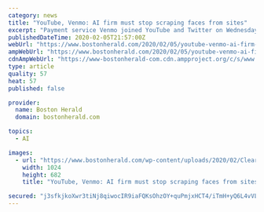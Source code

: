 ```yaml
---
category: news
title: "YouTube, Venmo: AI firm must stop scraping faces from sites"
excerpt: "Payment service Venmo joined YouTube and Twitter on Wednesday in demanding that a facial recognition company stop harvesting user images to identify the people in them, which the startup does as part of its work with police. Venmo said Wednesday it is sending a cease-and-desist letter to New York-based Clearview AI. The small firm has drawn ..."
publishedDateTime: 2020-02-05T21:57:00Z
webUrl: "https://www.bostonherald.com/2020/02/05/youtube-venmo-ai-firm-must-stop-scraping-faces-from-sites/"
ampWebUrl: "https://www.bostonherald.com/2020/02/05/youtube-venmo-ai-firm-must-stop-scraping-faces-from-sites/amp/"
cdnAmpWebUrl: "https://www-bostonherald-com.cdn.ampproject.org/c/s/www.bostonherald.com/2020/02/05/youtube-venmo-ai-firm-must-stop-scraping-faces-from-sites/amp/"
type: article
quality: 57
heat: 57
published: false

provider:
  name: Boston Herald
  domain: bostonherald.com

topics:
  - AI

images:
  - url: "https://www.bostonherald.com/wp-content/uploads/2020/02/Clearview-YouTube-Facial_Recognition_21500-1.jpg?w=1024&h=683"
    width: 1024
    height: 682
    title: "YouTube, Venmo: AI firm must stop scraping faces from sites"

secured: "j3sfkjkoXwr3tiNj8qiwocIR9iaFQKsOhzOY+quPmjxHCT4/iTmH+yQ6L4vVLMapmPKp1cJLWVCzVUPid3o9Ke5mwE628iH8I5wwcYKlBnTljikDs5DXsH17/uib21aBcSbwVTPskITX0N8fUpsuvt6uw3KWZG4Hw0zXUoq3wFkC07xEossgO/9Mf2540wWxXcxBVCi324C7Ir24amFYjc1UU6l4Tg5JM2I1Dj0Jrlgqay7kvzRCrePUpBHHbegQIPCEA+Y/Nei8cO7Uou7jPcV7koPcIDVmkvnxNyO04JemdiKXJT/npa5PZ/i+6eYm;+7+LEMLrQ2uyfKl2jTxBRA=="
---
```


